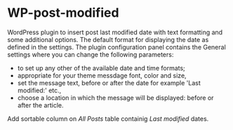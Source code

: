 # WP-post-modified
WordPress plugin to insert post last modified date with text formatting and some additional options. 
The default format for displaying the date as defined in the settings.
The plugin configuration panel contains the General settings where you can change the following parameters:
<ul>
<li>to set up any other of the available date and time formats;</li>
<li>appropriate for your theme messdage font, color and size,</li>
<li>set the message text, before or after the date for example 'Last modified:' etc.,</li>
<li>choose a location in which the message will be displayed: before or after the article.</li>
</ul>
Add sortable column on <em>All Posts</em> table containig <em>Last modified</em> dates.
